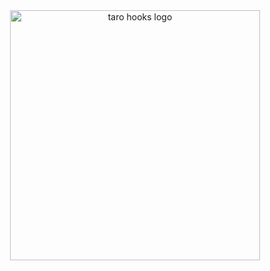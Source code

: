 <div align="center">
  <img width="400" src="https://cdn.jsdelivr.net/gh/innocces/DrawingBed/2021-10-05/1633441571916-hook.png" alt="taro hooks logo"/>
</div>